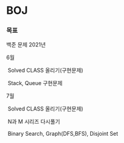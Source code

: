 # BOJ
### 목표

백준 문제 2021년

6월

​	Solved CLASS 올리기(구현문제)

​	Stack, Queue 구현문제

7월

​	Solved CLASS 올리기(구현문제)

​	N과 M 시리즈 다시풀기

​	Binary Search, Graph(DFS,BFS), Disjoint Set